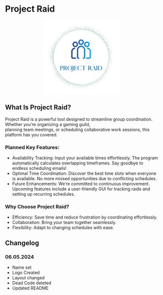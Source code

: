 # Project Raid

<img src="Logo_noBG.png" alt="project raid logo" style="display:block; margin: auto; width: 250px">

## What Is Project Raid?

Project Raid is a powerful tool designed to streamline group coordination. Whether you’re organizing a gaming guild, <br> planning team meetings, or scheduling collaborative work sessions, this platform has you covered.

### Planned Key Features:

- Availability Tracking:
  Input your available times effortlessly.
  The program automatically calculates overlapping timeframes.
  Say goodbye to endless scheduling emails!
- Optimal Time Coordination:
  Discover the best time slots when everyone is available.
  No more missed opportunities due to conflicting schedules.
- Future Enhancements:
  We’re committed to continuous improvement.
  Upcoming features include a user-friendly GUI for tracking raids and setting up recurring schedules.

### Why Choose Project Raid?

- Efficiency: Save time and reduce frustration by coordinating effortlessly.
- Collaboration: Bring your team together seamlessly.
- Flexibility: Adapt to changing schedules with ease.

## Changelog

### 06.05.2024

- Name set <br>
- Logo Created <br>
- Layout changed <br>
- Dead Code deleted <br>
- Updated README
